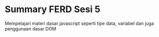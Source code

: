 # Summary FERD Sesi 5

Mempelajari materi dasar javascript seperti tipe data, variabel dan juga penggunaan dasar DOM  
